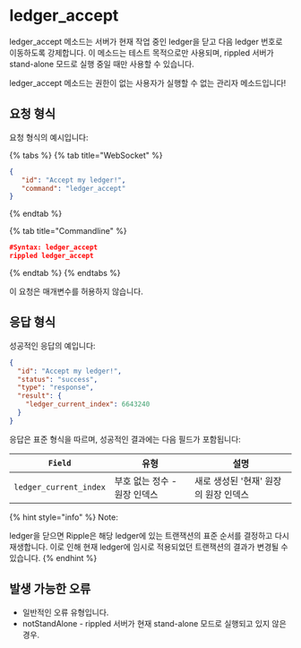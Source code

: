 # ledger\_accept

ledger\_accept 메소드는 서버가 현재 작업 중인 ledger을 닫고 다음 ledger 번호로 이동하도록 강제합니다. 이 메소드는 테스트 목적으로만 사용되며, rippled 서버가 stand-alone 모드로 실행 중일 때만 사용할 수 있습니다.

ledger\_accept 메소드는 권한이 없는 사용자가 실행할 수 없는 관리자 메소드입니다!

## 요청 형식

요청 형식의 예시입니다:

{% tabs %}
{% tab title="WebSocket" %}
```json
{
   "id": "Accept my ledger!",
   "command": "ledger_accept"
}
```
{% endtab %}

{% tab title="Commandline" %}
```json
#Syntax: ledger_accept
rippled ledger_accept
```
{% endtab %}
{% endtabs %}

이 요청은 매개변수를 허용하지 않습니다.

## 응답 형식

성공적인 응답의 예입니다:

```json
{
  "id": "Accept my ledger!",
  "status": "success",
  "type": "response",
  "result": {
    "ledger_current_index": 6643240
  }
}
```

응답은 표준 형식을 따르며, 성공적인 결과에는 다음 필드가 포함됩니다:

| `Field`                | 유형                | 설명                     |
| ---------------------- | ----------------- | ---------------------- |
| `ledger_current_index` | 부호 없는 정수 - 원장 인덱스 | 새로 생성된 '현재' 원장의 원장 인덱스 |

{% hint style="info" %}
Note:

ledger을 닫으면 Ripple은 해당 ledger에 있는 트랜잭션의 표준 순서를 결정하고 다시 재생합니다. 이로 인해 현재 ledger에 임시로 적용되었던 트랜잭션의 결과가 변경될 수 있습니다.
{% endhint %}

## 발생 가능한 오류

* 일반적인 오류 유형입니다.
* notStandAlone - rippled 서버가 현재 stand-alone 모드로 실행되고 있지 않은 경우.
